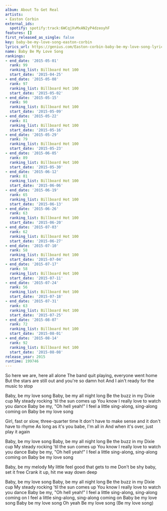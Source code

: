 ```yaml
---
album: About To Get Real
artists:
- Easton Corbin
external_ids:
  spotify: spotify:track:6WCqjXvMxAN2yP4dzeoyhF
features: []
first_released_as_single: false
key: baby-be-my-love-song-easton-corbin
lyrics_url: https://genius.com/Easton-corbin-baby-be-my-love-song-lyrics
name: Baby Be My Love Song
rankings:
- end_date: '2015-05-01'
  rank: 99
  ranking_list: Billboard Hot 100
  start_date: '2015-04-25'
- end_date: '2015-05-08'
  rank: 97
  ranking_list: Billboard Hot 100
  start_date: '2015-05-02'
- end_date: '2015-05-15'
  rank: 90
  ranking_list: Billboard Hot 100
  start_date: '2015-05-09'
- end_date: '2015-05-22'
  rank: 81
  ranking_list: Billboard Hot 100
  start_date: '2015-05-16'
- end_date: '2015-05-29'
  rank: 79
  ranking_list: Billboard Hot 100
  start_date: '2015-05-23'
- end_date: '2015-06-05'
  rank: 89
  ranking_list: Billboard Hot 100
  start_date: '2015-05-30'
- end_date: '2015-06-12'
  rank: 81
  ranking_list: Billboard Hot 100
  start_date: '2015-06-06'
- end_date: '2015-06-19'
  rank: 65
  ranking_list: Billboard Hot 100
  start_date: '2015-06-13'
- end_date: '2015-06-26'
  rank: 63
  ranking_list: Billboard Hot 100
  start_date: '2015-06-20'
- end_date: '2015-07-03'
  rank: 62
  ranking_list: Billboard Hot 100
  start_date: '2015-06-27'
- end_date: '2015-07-10'
  rank: 58
  ranking_list: Billboard Hot 100
  start_date: '2015-07-04'
- end_date: '2015-07-17'
  rank: 58
  ranking_list: Billboard Hot 100
  start_date: '2015-07-11'
- end_date: '2015-07-24'
  rank: 56
  ranking_list: Billboard Hot 100
  start_date: '2015-07-18'
- end_date: '2015-07-31'
  rank: 63
  ranking_list: Billboard Hot 100
  start_date: '2015-07-25'
- end_date: '2015-08-07'
  rank: 72
  ranking_list: Billboard Hot 100
  start_date: '2015-08-01'
- end_date: '2015-08-14'
  rank: 92
  ranking_list: Billboard Hot 100
  start_date: '2015-08-08'
release_year: 2015
runtime: 199746
---
```

So here we are, here all alone
The band quit playing, everyone went home
But the stars are still out and you're so damn hot
And I ain't ready for the music to stop


Baby, be my love song
Baby, be my all night long
Be the buzz in my Dixie cup
My steady rocking 'til the sun comes up
You know I really love to watch you dance
Baby be my, "Oh hell yeah!"
I feel a little sing-along, sing-along coming on
Baby be my love song


Girl, fast or slow, three-quarter time
It don't have to make sense and it don't have to rhyme
As long as it's you babe, I'm all in
And when it's over, just play it again


Baby, be my love song
Baby, be my all night long
Be the buzz in my Dixie cup
My steady rocking 'til the sun comes up
You know I really love to watch you dance
Baby be my, "Oh hell yeah!"
I feel a little sing-along, sing-along coming on
Baby be my love song


Baby, be my melody
My little feel good that gets to me
Don't be shy baby, set it free
Crank it up, hit me way down deep


Baby, be my love song
Baby, be my all night long
Be the buzz in my Dixie cup
My steady rocking 'til the sun comes up
You know I really love to watch you dance
Baby be my, "Oh hell yeah!"
I feel a little sing-along, sing-along coming on
I feel a little sing-along, sing-along coming on
Baby be my love song
Baby be my love song
Oh yeah
Be my love song
(Be my love song)
